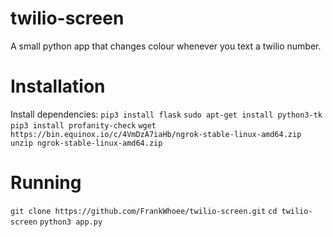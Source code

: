 # twilio-screen
A small python app that changes colour whenever you text a twilio number.


# Installation

Install dependencies:
`pip3 install flask`
`sudo apt-get install python3-tk`
`pip3 install profanity-check`
`wget https://bin.equinox.io/c/4VmDzA7iaHb/ngrok-stable-linux-amd64.zip`
`unzip ngrok-stable-linux-amd64.zip`

# Running
`git clone https://github.com/FrankWhoee/twilio-screen.git`
`cd twilio-screen`
`python3 app.py`
